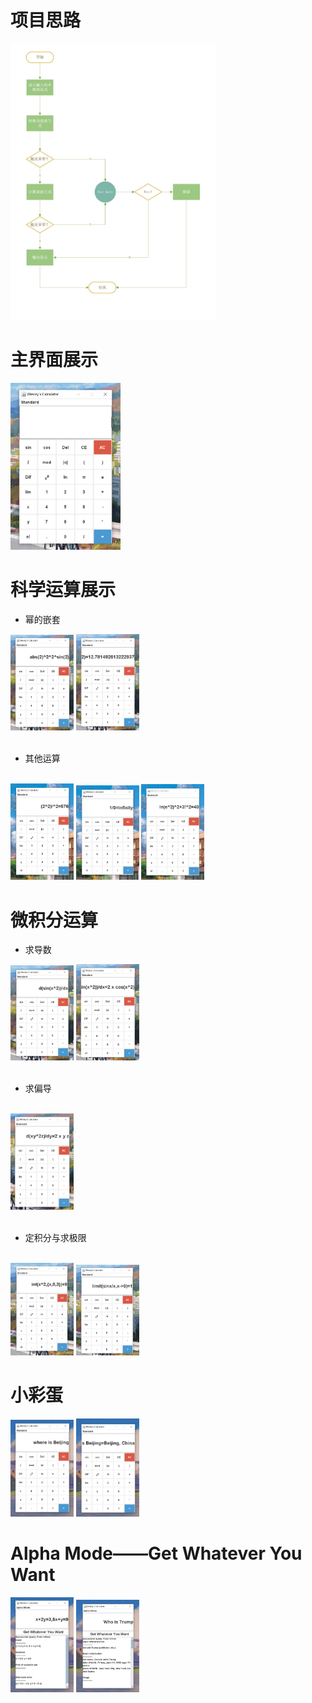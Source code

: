 # 项目思路

<div style="align: center">
<img src="https://github.com/Wesley273/IntelligentCalculator/blob/f001611eac173cda5fd62b30524c37f5421477b8/img/16.jpg" width="65%">
</div>

# 主界面展示

<div style="align: center">
<img src="https://github.com/Wesley273/IntelligentCalculator/blob/5b3bd9325c6443de3a45a213cb83895bcc454e40/img/1.jpg" width="35%">
</div>

# 科学运算展示
- 幂的嵌套

<div style="align: center">
<img src="https://github.com/Wesley273/IntelligentCalculator/blob/5b3bd9325c6443de3a45a213cb83895bcc454e40/img/2.jpg" width="20%">
<img src="https://github.com/Wesley273/IntelligentCalculator/blob/5b3bd9325c6443de3a45a213cb83895bcc454e40/img/3.jpg" width="20%">
</div>

<br/>

- 其他运算

<br/>

<div style="align: center">
<img src="https://github.com/Wesley273/IntelligentCalculator/blob/5b3bd9325c6443de3a45a213cb83895bcc454e40/img/4.jpg" width="20%">
<img src="https://github.com/Wesley273/IntelligentCalculator/blob/5b3bd9325c6443de3a45a213cb83895bcc454e40/img/5.jpg" width="20%">
<img src="https://github.com/Wesley273/IntelligentCalculator/blob/5b3bd9325c6443de3a45a213cb83895bcc454e40/img/6.jpg" width="20%">
</div>

# 微积分运算
- 求导数

<div style="align: center">
<img src="https://github.com/Wesley273/IntelligentCalculator/blob/d5028f7ee6b33766167cbc63c17ee874e7e8f883/img/8.jpg" width="20%">
<img src="https://github.com/Wesley273/IntelligentCalculator/blob/d7aae7845146df721899204cd6b2ad822b378e9d/img/9.jpg" width="20%">
</div>

<br/>

- 求偏导

<br/>

<div style="align: center">
<img src="https://github.com/Wesley273/IntelligentCalculator/blob/5b3bd9325c6443de3a45a213cb83895bcc454e40/img/7.jpg" width="20%">
</div>

<br/>

- 定积分与求极限

<br/>

<div style="align: center">
<img src="https://github.com/Wesley273/IntelligentCalculator/blob/e68a148e81d48ace66d9be19b57eb12cee7b68a6/img/10.jpg" width="20%">
<img src="https://github.com/Wesley273/IntelligentCalculator/blob/e68a148e81d48ace66d9be19b57eb12cee7b68a6/img/11.jpg" width="20%">
</div>

# 小彩蛋

<div style="align: center">
<img src="https://github.com/Wesley273/IntelligentCalculator/blob/e68a148e81d48ace66d9be19b57eb12cee7b68a6/img/12.jpg" width="20%">
<img src="https://github.com/Wesley273/IntelligentCalculator/blob/e68a148e81d48ace66d9be19b57eb12cee7b68a6/img/13.jpg" width="20%">
</div>

# Alpha Mode——Get Whatever You Want

<div style="align: center">
<img src="https://github.com/Wesley273/IntelligentCalculator/blob/e68a148e81d48ace66d9be19b57eb12cee7b68a6/img/14.jpg" width="20%">
<img src="https://github.com/Wesley273/IntelligentCalculator/blob/e68a148e81d48ace66d9be19b57eb12cee7b68a6/img/15.jpg" width="20%">
</div>
